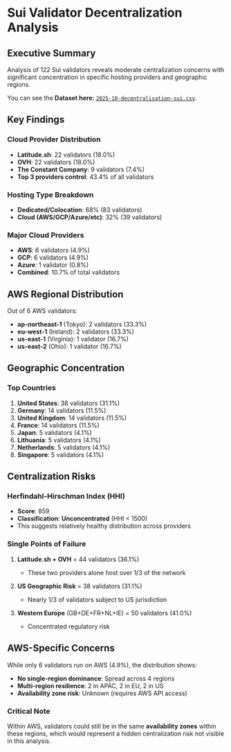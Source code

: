 # Sui Validator Decentralization Analysis

## Executive Summary

Analysis of 122 Sui validators reveals moderate centralization concerns with significant concentration in specific hosting providers and geographic regions.

You can see the **Dataset here:** [`2025-10-decentralisation-sui.csv`](../data/2025-10-decentralisation-sui.csv).

## Key Findings

### Cloud Provider Distribution
- **Latitude.sh**: 22 validators (18.0%)
- **OVH**: 22 validators (18.0%)
- **The Constant Company**: 9 validators (7.4%)
- **Top 3 providers control**: 43.4% of all validators

### Hosting Type Breakdown
- **Dedicated/Colocation**: 68% (83 validators)
- **Cloud (AWS/GCP/Azure/etc)**: 32% (39 validators)

### Major Cloud Providers
- **AWS**: 6 validators (4.9%)
- **GCP**: 6 validators (4.9%)
- **Azure**: 1 validator (0.8%)
- **Combined**: 10.7% of total validators

## AWS Regional Distribution

Out of 6 AWS validators:
- **ap-northeast-1** (Tokyo): 2 validators (33.3%)
- **eu-west-1** (Ireland): 2 validators (33.3%)
- **us-east-1** (Virginia): 1 validator (16.7%)
- **us-east-2** (Ohio): 1 validator (16.7%)

## Geographic Concentration

### Top Countries
1. **United States**: 38 validators (31.1%)
2. **Germany**: 14 validators (11.5%)
3. **United Kingdom**: 14 validators (11.5%)
4. **France**: 14 validators (11.5%)
5. **Japan**: 5 validators (4.1%)
6. **Lithuania**: 5 validators (4.1%)
7. **Netherlands**: 5 validators (4.1%)
8. **Singapore**: 5 validators (4.1%)

## Centralization Risks

### Herfindahl-Hirschman Index (HHI)
- **Score**: 859
- **Classification**: **Unconcentrated** (HHI < 1500)
- This suggests relatively healthy distribution across providers

### Single Points of Failure
1. **Latitude.sh + OVH** = 44 validators (36.1%)
   - These two providers alone host over 1/3 of the network
   
2. **US Geographic Risk** = 38 validators (31.1%)
   - Nearly 1/3 of validators subject to US jurisdiction
   
3. **Western Europe** (GB+DE+FR+NL+IE) = 50 validators (41.0%)
   - Concentrated regulatory risk

## AWS-Specific Concerns

While only 6 validators run on AWS (4.9%), the distribution shows:
- **No single-region dominance**: Spread across 4 regions
- **Multi-region resilience**: 2 in APAC, 2 in EU, 2 in US
- **Availability zone risk**: Unknown (requires AWS API access)

### Critical Note
Within AWS, validators could still be in the same **availability zones** within these regions, which would represent a hidden centralization risk not visible in this analysis.
